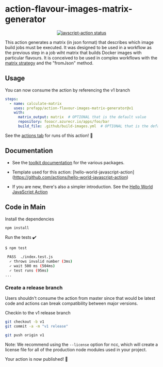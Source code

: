 # action-flavour-images-matrix-generator

<p align="center">
  <a href="https://github.com/actions/javascript-action/actions"><img alt="javscript-action status" src="https://github.com/actions/javascript-action/workflows/units-test/badge.svg"></a>
</p>

This action generates a matrix (in json format) that describes which image build jobs must be executed.
It was designed to be used in a workflow as the previous step in a job wiht matrix that builds Docker images with particular flavours. It is conceived to be used in complex workflows with the [matrix strategy](https://docs.github.com/es/actions/learn-github-actions/managing-complex-workflows#using-a-build-matrix) and the "fromJson" method. 

## Usage

You can now consume the action by referencing the v1 branch

```yaml
steps:
  - name: calculate-matrix
    uses: prefapp/action-flavour-images-matrix-generator@v1
    with:
      matrix_output: matrix  # OPTIONAL that is the default value 
      repository: fooacr.azurecr.io/apps/foo/bar
      build_file: .github/build-images.yml  # OPTIONAL that is the default value 
```

See the [actions tab](https://github.com/actions/javascript-action/actions) for runs of this action! :rocket:


## Documentation

- See the [toolkit documentation](https://github.com/actions/toolkit/blob/master/README.md#packages) for the various packages.

- Template used for this action: [hello-world-javascript-action] (https://github.com/actions/hello-world-javascript-action)

- If you are new, there's also a simpler introduction.  See the [Hello World JavaScript Action](https://github.com/actions/hello-world-javascript-action)


## Code in Main

Install the dependencies

```bash
npm install
```

Run the tests :heavy_check_mark:

```bash
$ npm test

 PASS  ./index.test.js
  ✓ throws invalid number (3ms)
  ✓ wait 500 ms (504ms)
  ✓ test runs (95ms)
...
```

### Create a release branch

Users shouldn't consume the action from master since that would be latest code and actions can break compatibility between major versions.

Checkin to the v1 release branch

```bash
git checkout -b v1
git commit -a -m "v1 release"
```

```bash
git push origin v1
```

Note: We recommend using the `--license` option for ncc, which will create a license file for all of the production node modules used in your project.

Your action is now published! :rocket: